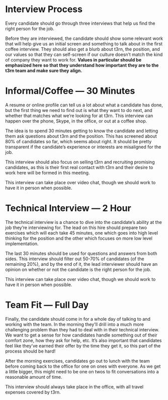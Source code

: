 # Interview Process

Every candidate should go through three interviews that help us find the right person for the job.

Before they are interviewed, the candidate should show some relevant work that will help give us an initial screen and something to talk about in the first coffee interview. They should also get a blurb about t3rn, the position, and our values so that they can self-screen if our culture doesn’t match the kind of company they want to work for. **Values in particular should be emphasized here so that they understand how important they are to the t3rn team and make sure they align.**

# Informal/Coffee — 30 Minutes

A resume or online profile can tell us a lot about what a candidate has done, but the first thing we need to find out is what they want to do next, and whether that matches what we’re looking for at t3rn. This interview can happen over the phone, Skype, in the office, or out at a coffee shop.

The idea is to spend 30 minutes getting to know the candidate and letting them ask questions about t3rn and the position. This has screened about 80% of candidates so far, which seems about right. It should be pretty transparent if the candidate’s experience or interests are misaligned for the job.

This interview should also focus on selling t3rn and recruiting promising candidates, as this is their first real contact with t3rn and their desire to work here will be formed in this meeting.

This interview can take place over video chat, though we should work to have it in person when possible.

# Technical Interview — 2 Hour

The technical interview is a chance to dive into the candidate’s ability at the job they’re interviewing for. The lead on this hire should prepare two exercises which will each take 45 minutes, one which goes into high level thinking for the position and the other which focuses on more low level implementation.

The last 30 minutes should be used for questions and answers from both sides. This interview should filter out 50-70% of candidates (of the remaining 20%), and by the end of it, the lead interviewer should have an opinion on whether or not the candidate is the right person for the job.

This interview can take place over video chat, though we should work to have it in person when possible.

# Team Fit — Full Day

Finally, the candidate should come in for a whole day of talking to and working with the team. In the morning they'll drill into a much more challenging problem than they had to deal with in their technical interview. We want to get a sense for how candidates handle something out of their comfort zone, how they ask for help, etc. It’s also important that candidates feel like they’ve earned their offer by the time they get it, so this part of the process should be hard!

After the morning exercises, candidates go out to lunch with the team before coming back to the office for one on ones with everyone. As we get a little bigger, this might need to be one on twos to fit conversations into a reasonable amount of time.

This interview should always take place in the office, with all travel expenses covered by t3rn.
